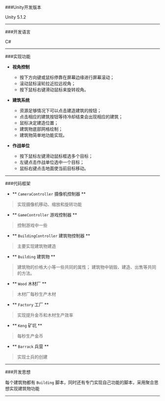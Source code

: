 ###Unity开发版本

Unity 5.1.2

---

###开发语言

C#

---

###实现功能

- **视角控制**
	
    - 按下方向键或鼠标停靠在屏幕边缘进行屏幕滚动；
    - 滚动鼠标滚轮拉近拉远视角；
    - 按下鼠标右键滑动鼠标来旋转视角。

- **建筑系统**
	
    - 资源足够情况下可以点击建造建筑的按钮；
    - 点击相应的建筑按钮等待冷却结束会出现相应的建筑；
    - 鼠标决定建造位置；
    - 建筑物底部网格绘制；
    - 建筑物简单地功能实现。
	
- **作战单位**

    - 按下鼠标左键滑动鼠标框选多个目标；
    - 左键点击作战单位选中一个目标；
    - 鼠标右键点击地面使当前目标移动。

---
	
###代码框架

- ** `CameraController` 摄像机控制器 **
> 实现摄像机移动、缩放和旋转功能

- ** `GameController` 游戏控制器 **
> 控制游戏中一些

- ** `BuildingController` 建筑物控制器 **
> 主要实现建筑物建造

- ** `Building` 建筑物 **
> 建筑物的价格大小等一些共同的属性；
> 建筑物中销毁、建造、出售等共同的方法。

- ** `Wood` 木材厂 **
> 木材厂每秒生产木材

- ** `Factory` 工厂 **
> 实现提升金币和木材生产效率

- ** `Keng` 矿坑 **
> 每秒生产金币

- ** `Barrack` 兵营 **
> 实现士兵的创建

---

###开发思想

每个建筑物都有 `Building` 脚本，同时还有专门实现自己功能的脚本，采用聚合思想实现建筑物功能

---